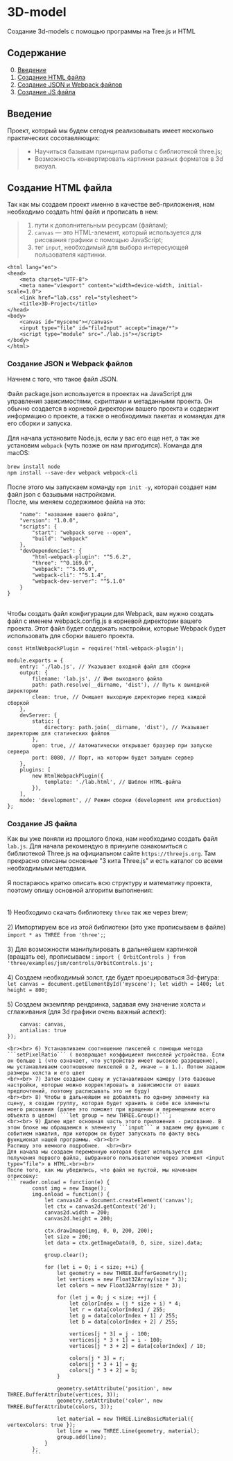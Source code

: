 # 3D-model
Создание 3d-models с помощью программы на Tree.js и HTML
## Содержание

0. [Введение](#chapter-i)
1. [Создание HTML файла](#chapter-i)
2.  [Создание JSON и Webpack файлов](#chapter-iii) 
3. [Создание JS файла](#chapter-ii) <br> 
## Введение
Проект, который мы будем сегодня реализовывать имеет несколько практических сосотавляющих:
   > - Научиться базывам принципам работы с библиотекой three.js;
   > - Возможность конвертировать картинки разных форматов в 3d визуал.

## Создание HTML файла
 Так как мы создаем проект именно в качестве веб-приложения, нам необходимо создать html файл и прописать в нем: 
   > 1) пути к дополнительным ресурсам (файлам);
   > 2) ```canvas``` — это HTML-элемент, который используется для рисования графики с помощью JavaScript; 
   > 3) тег ```input```, необходимый для выбора интересующей пользователя картинки.
 
```<!DOCTYPE html>
<html lang="en">
<head>
    <meta charset="UTF-8">
    <meta name="viewport" content="width=device-width, initial-scale=1.0">
    <link href="lab.css" rel="stylesheet">
    <title>3D-Project</title>
</head>
<body>
    <canvas id="myscene"></canvas>
    <input type="file" id="fileInput" accept="image/*">
    <script type="module" src="./lab.js"></script>
</body>
</html>
```

### Создание JSON и Webpack файлов
Начнем с того, что такое файл JSON. <br><br> 
Файл package.json используется в проектах на JavaScript для управления зависимостями, скриптами и метаданными проекта. Он обычно создается в корневой директории вашего проекта и содержит информацию о проекте, а также о необходимых пакетах и командах для его сборки и запуска.<br><br> 
Для начала установите Node.js, если у вас его еще нет, а так же установим ```webpack``` (чуть позже он нам пригодится). Команда для macOS:<br><br>
```brew install node``` <br>
```npm install --save-dev webpack webpack-cli``` <br><br>
После этого мы запускаем команду ```npm init -y```, которая создает нам файл json с базывыми настройками. <br> 
После, мы меняем содержимое файла на это: 
```{
    "name": "название вашего файла",
    "version": "1.0.0",
    "scripts": {
        "start": "webpack serve --open",
        "build": "webpack"
    },
    "devDependencies": {
        "html-webpack-plugin": "^5.6.2",
        "three": "^0.169.0",
        "webpack": "^5.95.0",
        "webpack-cli": "^5.1.4",
        "webpack-dev-server": "^5.1.0"
    }
} 
```
<br>
Чтобы создать файл конфигурации для Webpack, вам нужно создать файл с именем webpack.config.js в корневой директории вашего проекта. Этот файл будет содержать настройки, которые Webpack будет использовать для сборки вашего проекта. 

``` const path = require('path');
const HtmlWebpackPlugin = require('html-webpack-plugin');

module.exports = {
    entry: './lab.js', // Указывает входной файл для сборки
    output: {
        filename: 'lab.js', // Имя выходного файла
        path: path.resolve(__dirname, 'dist'), // Путь к выходной директории
        clean: true, // Очищает выходную директорию перед каждой сборкой
    },
    devServer: {
        static: {
            directory: path.join(__dirname, 'dist'), // Указывает директорию для статических файлов
        },
        open: true, // Автоматически открывает браузер при запуске сервера
        port: 8080, // Порт, на котором будет запущен сервер
    },
    plugins: [
        new HtmlWebpackPlugin({
            template: './lab.html', // Шаблон HTML-файла
        }),
    ],
    mode: 'development', // Режим сборки (development или production)
};
```
### Создание JS файла
Как вы уже поняли из прошлого блока, нам необходимо создать файл ```lab.js```. 
Для начала рекомендую в принуипе ознакомиться с библиотекой Three.js на официальном сайте ```https://threejs.org```. Там прекрасно описаны основные "3 кита Three.js" и есть каталог со всеми необходимыми методами. <br><br>
Я постараюсь кратко описать всю структуру и математику проекта, поэтому опишу основной алгоритм выполнения: <br>
    <br><br> 1) Необходимо скачать библиотеку ```three``` так же через brew;
    <br><br> 2) Импортируем все из этой библиотеки (это уже прописываем в файле) ```import * as THREE from 'three';```;
    <br><br> 3) Для возможности манипулировать в дальнейшем картинкой (вращать ее), прописываем : ```import { OrbitControls } from 'three/examples/jsm/controls/OrbitControls.js';```
    <br><br> 4) Создаем необходимый золст, где будет проецироваться 3d-фигура:
    ```let canvas = document.getElementById('myscene');
let width = 1400;
let height = 800;```
    <br><br> 5) Создаем экземпляр рендринка, задавая ему значение холста и сглаживания (для 3d графики очень важный аспект):
```let renderer = new THREE.WebGLRenderer({
    canvas: canvas,
    antialias: true
});
```
    <br><br> 6) Устанавливаем соотношение пикселей с помощью метода ```setPixelRatio``` ( возвращает коэффициент пикселей устройства. Если он больше 1 (что означает, что устройство имеет высокое разрешение), мы устанавливаем соотношение пикселей в 2, иначе — в 1.). Потом задаем размеры холста и его цвет
    <br><br> 7) Затем создаем сцену и устанавливаем камеру (это базовые настройки, которые можно корректировать в зависимости от ваших предпочтений, поэтому расписывать это не буду)
    <br><br> 8) Чтобы в дальнейшем не добавлять по одному элементу на сцену, я создам группу, которая будет хранить в себе все элементы моего рисования (далее это поможет при вращении и перемещении всего объекта в целом) ```let group = new THREE.Group()```;
    <br><br> 9) Далее идет основная часть этого приложения - рисование. В этом блоке мы обращаемся к элементу ```input``` и задаем ему функцию с собитием нажатия, при котором он будет запускать по факту весь функционал нашей программы. <br><br>
    Распишу это немного подробнее.  <br><br>
    Для начала мы создаем переменную которая будет используется для получения первого файла, выбранного пользователем через элемент <input type="file"> в HTML.<br><br>
    После того, как мы убедились, что файл не пустой, мы начинаем отрисовку:
    ``` reader.onload = function(e) {
            const img = new Image();
            img.onload = function() {
                let canvas2d = document.createElement('canvas');
                let ctx = canvas2d.getContext('2d');
                canvas2d.width = 200;
                canvas2d.height = 200;

                ctx.drawImage(img, 0, 0, 200, 200);
                let size = 200;
                let data = ctx.getImageData(0, 0, size, size).data;

                group.clear();

                for (let i = 0; i < size; ++i) {
                    let geometry = new THREE.BufferGeometry();
                    let vertices = new Float32Array(size * 3);
                    let colors = new Float32Array(size * 3); 

                    for (let j = 0; j < size; ++j) {
                        let colorIndex = (j * size + i) * 4; 
                        let r = data[colorIndex] / 255; 
                        let g = data[colorIndex + 1] / 255; 
                        let b = data[colorIndex + 2] / 255;

                        vertices[j * 3] = j - 100; 
                        vertices[j * 3 + 1] = i - 100; 
                        vertices[j * 3 + 2] = data[colorIndex] / 10; 

                        colors[j * 3] = r;
                        colors[j * 3 + 1] = g; 
                        colors[j * 3 + 2] = b; 
                    }

                    geometry.setAttribute('position', new THREE.BufferAttribute(vertices, 3));
                    geometry.setAttribute('color', new THREE.BufferAttribute(colors, 3));

                    let material = new THREE.LineBasicMaterial({ vertexColors: true });
                    let line = new THREE.Line(geometry, material);
                    group.add(line);
                }
            };
            ```
            
